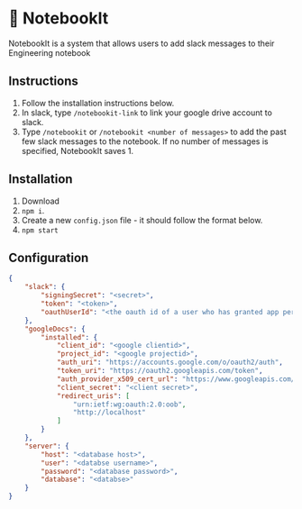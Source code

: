# :notebook: NotebookIt

NotebookIt is a system that allows users to add slack messages to their Engineering notebook

## Instructions
1. Follow the installation instructions below.
2. In slack, type `/notebookit-link` to link your google drive account to slack.
3. Type `/notebookit` or `/notebookit <number of messages>` to add the past few slack messages to the notebook. If no number of messages is specified, NotebookIt saves 1.

## Installation
1. Download
2. `npm i`.
3. Create a new `config.json` file - it should follow the format below.
4. `npm start` 

## Configuration
```json
{
	"slack": {
		"signingSecret": "<secret>",
		"token": "<token>",
		"oauthUserId": "<the oauth id of a user who has granted app permissions>"
	},
	"googleDocs": {
		"installed": {
			"client_id": "<google clientid>",
			"project_id": "<google projectid>",
			"auth_uri": "https://accounts.google.com/o/oauth2/auth",
			"token_uri": "https://oauth2.googleapis.com/token",
			"auth_provider_x509_cert_url": "https://www.googleapis.com/oauth2/v1/certs",
			"client_secret": "<client secret>",
			"redirect_uris": [
				"urn:ietf:wg:oauth:2.0:oob",
				"http://localhost"
			]
		}
	},
	"server": {
		"host": "<database host>",
		"user": "<databse username>",
		"password": "<database password>",
		"database": "<databse>"
	}
}
```
